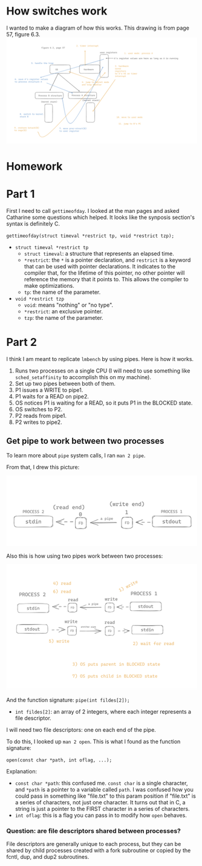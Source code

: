 # How switches work

I wanted to make a diagram of how this works. This drawing is from page 57, figure 6.3.
![](images/20241001150335.png)

# Homework

# Part 1

First I need to call `gettimeofday`. I looked at the man pages and asked Catharine some questions which helped. It looks like the synposis section's syntax is definitely C.

`gettimeofday(struct timeval *restrict tp, void *restrict tzp);`

- `struct timeval *restrict tp`
  - `struct timeval`: a structure that represents an elapsed time.
  - `*restrict`: the `*` is a pointer declaration, and `restrict` is a keyword that can be used with pointer declarations. It indicates to the compiler that, for the lifetime of this pointer, no other pointer will reference the memory that it points to. This allows the compiler to make optimizations.
  - `tp`: the name of the parameter.
- `void *restrict tzp`
  - `void`: means "nothing" or "no type".
  - `*restrict`: an exclusive pointer.
  - `tzp`: the name of the parameter.

# Part 2

I think I am meant to replicate `lmbench` by using pipes. Here is how it works.

1. Runs two processes on a single CPU (I will need to use something like `sched_setaffinity` to accomplish this on my machine).
2. Set up two pipes between both of them.
3. P1 issues a WRITE to pipe1.
4. P1 waits for a READ on pipe2.
5. OS notices P1 is waiting for a READ, so it puts P1 in the BLOCKED state.
6. OS switches to P2.
7. P2 reads from pipe1.
8. P2 writes to pipe2.

## Get pipe to work between two processes

To learn more about `pipe` system calls, I ran `man 2 pipe`.

From that, I drew this picture:

![](images/20241001184132.png)

Also this is how using two pipes work between two processes:

![](images/20241002123251.png)

And the function signature:
`pipe(int fildes[2]);`

- `int fildes[2]`: an array of 2 integers, where each integer represents a file descriptor.

I will need two file descriptors: one on each end of the pipe.

To do this, I looked up `man 2 open`. This is what I found as the function signature:

`open(const char *path, int oflag, ...);`

Explanation:

- `const char *path`: this confused me. `const char` is a single character, and `*path` is a pointer to a variable called `path`. I was confused how you could pass in something like "file.txt" to this param position if "file.txt" is a series of characters, not just one character. It turns out that in C, a string is just a pointer to the FIRST character in a series of characters.
- `int oflag`: this is a flag you can pass in to modify how `open` behaves.

### Question: are file descriptors shared between processes?

File descriptors are generally unique to each process, but they can be shared by child processes created with a fork subroutine or copied by the fcntl, dup, and dup2 subroutines.
